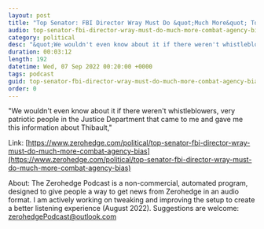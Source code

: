 ```yaml
---
layout: post
title: "Top Senator: FBI Director Wray Must Do &quot;Much More&quot; To Combat Agency Bias"
audio: top-senator-fbi-director-wray-must-do-much-more-combat-agency-bias-0
category: political
desc: "&quot;We wouldn't even know about it if there weren't whistleblowers, very patriotic people in the Justice Department that came to me and gave me this information about Thibault,&quot; "
duration: 00:03:12
length: 192
datetime: Wed, 07 Sep 2022 00:20:00 +0000
tags: podcast
guid: top-senator-fbi-director-wray-must-do-much-more-combat-agency-bias-0
order: 0
---
```

&quot;We wouldn't even know about it if there weren't whistleblowers, very patriotic people in the Justice Department that came to me and gave me this information about Thibault,&quot; 

Link: [https://www.zerohedge.com/political/top-senator-fbi-director-wray-must-do-much-more-combat-agency-bias](https://www.zerohedge.com/political/top-senator-fbi-director-wray-must-do-much-more-combat-agency-bias)

About: The Zerohedge Podcast is a non-commercial, automated program, designed to give people a way to get news from Zerohedge in an audio format.  I am actively working on tweaking and improving the setup to create a better listening experience (August 2022).  Suggestions are welcome: [zerohedgePodcast@outlook.com](mailto:zerohedgePodcast@outlook.com)